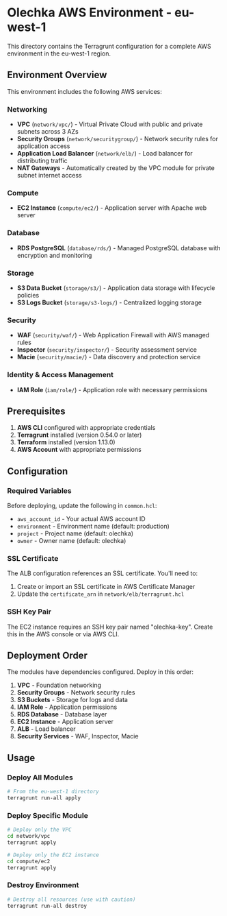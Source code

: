 # Olechka AWS Environment - eu-west-1

This directory contains the Terragrunt configuration for a complete AWS environment in the eu-west-1 region.

## Environment Overview

This environment includes the following AWS services:

### Networking
- **VPC** (`network/vpc/`) - Virtual Private Cloud with public and private subnets across 3 AZs
- **Security Groups** (`network/securitygroup/`) - Network security rules for application access
- **Application Load Balancer** (`network/elb/`) - Load balancer for distributing traffic
- **NAT Gateways** - Automatically created by the VPC module for private subnet internet access

### Compute
- **EC2 Instance** (`compute/ec2/`) - Application server with Apache web server

### Database
- **RDS PostgreSQL** (`database/rds/`) - Managed PostgreSQL database with encryption and monitoring

### Storage
- **S3 Data Bucket** (`storage/s3/`) - Application data storage with lifecycle policies
- **S3 Logs Bucket** (`storage/s3-logs/`) - Centralized logging storage

### Security
- **WAF** (`security/waf/`) - Web Application Firewall with AWS managed rules
- **Inspector** (`security/inspector/`) - Security assessment service
- **Macie** (`security/macie/`) - Data discovery and protection service

### Identity & Access Management
- **IAM Role** (`iam/role/`) - Application role with necessary permissions

## Prerequisites

1. **AWS CLI** configured with appropriate credentials
2. **Terragrunt** installed (version 0.54.0 or later)
3. **Terraform** installed (version 1.13.0)
4. **AWS Account** with appropriate permissions

## Configuration

### Required Variables

Before deploying, update the following in `common.hcl`:
- `aws_account_id` - Your actual AWS account ID
- `environment` - Environment name (default: production)
- `project` - Project name (default: olechka)
- `owner` - Owner name (default: olechka)

### SSL Certificate

The ALB configuration references an SSL certificate. You'll need to:
1. Create or import an SSL certificate in AWS Certificate Manager
2. Update the `certificate_arn` in `network/elb/terragrunt.hcl`

### SSH Key Pair

The EC2 instance requires an SSH key pair named "olechka-key". Create this in the AWS console or via AWS CLI.

## Deployment Order

The modules have dependencies configured. Deploy in this order:

1. **VPC** - Foundation networking
2. **Security Groups** - Network security rules
3. **S3 Buckets** - Storage for logs and data
4. **IAM Role** - Application permissions
5. **RDS Database** - Database layer
6. **EC2 Instance** - Application server
7. **ALB** - Load balancer
8. **Security Services** - WAF, Inspector, Macie

## Usage

### Deploy All Modules

```bash
# From the eu-west-1 directory
terragrunt run-all apply
```

### Deploy Specific Module

```bash
# Deploy only the VPC
cd network/vpc
terragrunt apply

# Deploy only the EC2 instance
cd compute/ec2
terragrunt apply
```

### Destroy Environment

```bash
# Destroy all resources (use with caution)
terragrunt run-all destroy
``` 